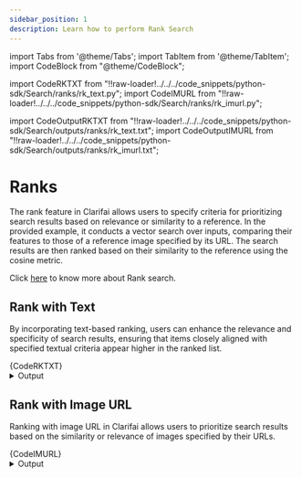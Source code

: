 ```yaml
---
sidebar_position: 1
description: Learn how to perform Rank Search 
---
```


import Tabs from '@theme/Tabs';
import TabItem from '@theme/TabItem';
import CodeBlock from "@theme/CodeBlock";


import CodeRKTXT from "!!raw-loader!../../../code_snippets/python-sdk/Search/ranks/rk_text.py";
import CodeIMURL from "!!raw-loader!../../../code_snippets/python-sdk/Search/ranks/rk_imurl.py";


import CodeOutputRKTXT from "!!raw-loader!../../../code_snippets/python-sdk/Search/outputs/ranks/rk_text.txt";
import CodeOutputIMURL from "!!raw-loader!../../../code_snippets/python-sdk/Search/outputs/ranks/rk_imurl.txt";




# Ranks

The rank feature in Clarifai allows users to specify criteria for prioritizing search results based on relevance or similarity to a reference. In the provided example, it conducts a vector search over inputs, comparing their features to those of a reference image specified by its URL. The search results are then ranked based on their similarity to the reference using the cosine metric.

Click [here](https://docs.clarifai.com/api-guide/search/rank) to know more about Rank search.


## Rank with Text

By incorporating text-based ranking, users can enhance the relevance and specificity of search results, ensuring that items closely aligned with specified textual criteria appear higher in the ranked list. 

<Tabs>
<TabItem value="python" label="Python">
    <CodeBlock className="language-python">{CodeRKTXT}</CodeBlock>
</TabItem>
</Tabs>


<details>
  <summary>Output</summary>
    <CodeBlock className="language-text">{CodeOutputRKTXT}</CodeBlock>
    <img src="/img/python-sdk/rk_text.png" width="700" height="700" />
</details>




## Rank with Image URL

Ranking with image URL in Clarifai allows users to prioritize search results based on the similarity or relevance of images specified by their URLs.


<Tabs>
<TabItem value="python" label="Python">
    <CodeBlock className="language-python">{CodeIMURL}</CodeBlock>
</TabItem>
</Tabs>


<details>
  <summary>Output</summary>
    <CodeBlock className="language-text">{CodeOutputIMURL}</CodeBlock>
    <img src="/img/python-sdk/rk_imurl.png" width="700" height="700" />
</details>